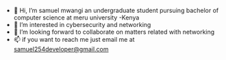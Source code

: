 - 👋 Hi, I’m samuel mwangi an undergraduate student pursuing bachelor of computer science at meru university -Kenya
- 👀 I’m interested in cybersecurity and networking
- 💞️ I’m looking forward to collaborate on matters related with networking
- 📫 if you want to reach me just email me at samuel254developer@gmail.com

<!---
samtecinnovator/samtecinnovator is a ✨ special ✨ repository because its `README.md` (this file) appears on your GitHub profile.
You can click the Preview link to take a look at your changes.
--->
